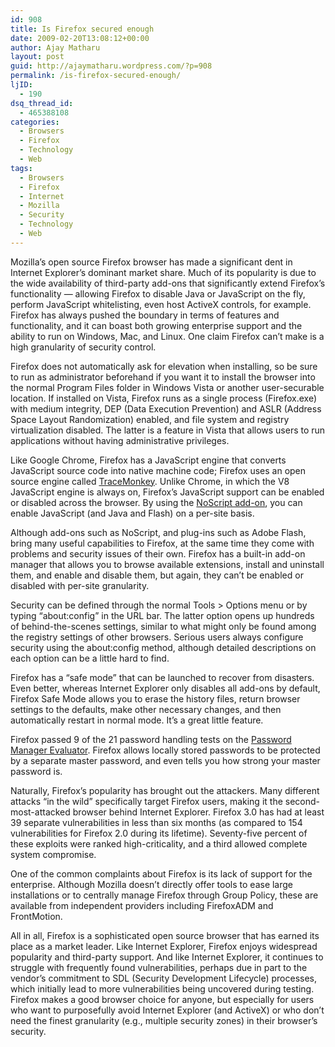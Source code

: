 ```yaml
---
id: 908
title: Is Firefox secured enough
date: 2009-02-20T13:08:12+00:00
author: Ajay Matharu
layout: post
guid: http://ajaymatharu.wordpress.com/?p=908
permalink: /is-firefox-secured-enough/
ljID:
  - 190
dsq_thread_id:
  - 465388108
categories:
  - Browsers
  - Firefox
  - Technology
  - Web
tags:
  - Browsers
  - Firefox
  - Internet
  - Mozilla
  - Security
  - Technology
  - Web
---
```

Mozilla&#8217;s open source Firefox browser has made a significant dent in Internet Explorer&#8217;s dominant market share. Much of its popularity is due to the wide availability of third-party add-ons that significantly extend Firefox&#8217;s functionality &#8212; allowing Firefox to disable Java or JavaScript on the fly, perform JavaScript whitelisting, even host ActiveX controls, for example. Firefox has always pushed the boundary in terms of features and functionality, and it can boast both growing enterprise support and the ability to run on Windows, Mac, and Linux. One claim Firefox can&#8217;t make is a high granularity of security control.

Firefox does not automatically ask for elevation when installing, so be sure to run as administrator beforehand if you want it to install the browser into the normal Program Files folder in Windows Vista or another user-securable location. If installed on Vista, Firefox runs as a single process (Firefox.exe) with medium integrity, DEP (Data Execution Prevention) and ASLR (Address Space Layout Randomization) enabled, and file system and registry virtualization disabled. The latter is a feature in Vista that allows users to run applications without having administrative privileges.

Like Google Chrome, Firefox has a JavaScript engine that converts JavaScript source code into native machine code; Firefox uses an open source engine called <a href="https://wiki.mozilla.org/JavaScript:TraceMonkey" target="_blank">TraceMonkey</a>. Unlike Chrome, in which the V8 JavaScript engine is always on, Firefox&#8217;s JavaScript support can be enabled or disabled across the browser. By using the [NoScript add-on](http://noscript.net/), you can enable JavaScript (and Java and Flash) on a per-site basis.

Although add-ons such as NoScript, and plug-ins such as Adobe Flash, bring many useful capabilities to Firefox, at the same time they come with problems and security issues of their own. Firefox has a built-in add-on manager that allows you to browse available extensions, install and uninstall them, and enable and disable them, but again, they can&#8217;t be enabled or disabled with per-site granularity.

Security can be defined through the normal Tools > Options menu or by typing &#8220;about:config&#8221; in the URL bar. The latter option opens up hundreds of behind-the-scenes settings, similar to what might only be found among the registry settings of other browsers. Serious users always configure security using the about:config method, although detailed descriptions on each option can be a little hard to find.

Firefox has a &#8220;safe mode&#8221; that can be launched to recover from disasters. Even better, whereas Internet Explorer only disables all add-ons by default, Firefox Safe Mode allows you to erase the history files, return browser settings to the defaults, make other necessary changes, and then automatically restart in normal mode. It&#8217;s a great little feature.

Firefox passed 9 of the 21 password handling tests on the <a href="http://www.info-svc.com/news/2008/12-12/pm-evaluator/" target="_blank">Password Manager Evaluator</a>. Firefox allows locally stored passwords to be protected by a separate master password, and even tells you how strong your master password is.

Naturally, Firefox&#8217;s popularity has brought out the attackers. Many different attacks &#8220;in the wild&#8221; specifically target Firefox users, making it the second-most-attacked browser behind Internet Explorer. Firefox 3.0 has had at least 39 separate vulnerabilities in less than six months (as compared to 154 vulnerabilities for Firefox 2.0 during its lifetime). Seventy-five percent of these exploits were ranked high-criticality, and a third allowed complete system compromise.

One of the common complaints about Firefox is its lack of support for the enterprise. Although Mozilla doesn&#8217;t directly offer tools to ease large installations or to centrally manage Firefox through Group Policy, these are available from independent providers including FirefoxADM and FrontMotion.

All in all, Firefox is a sophisticated open source browser that has earned its place as a market leader. Like Internet Explorer, Firefox enjoys widespread popularity and third-party support. And like Internet Explorer, it continues to struggle with frequently found vulnerabilities, perhaps due in part to the vendor&#8217;s commitment to SDL (Security Development Lifecycle) processes, which initially lead to more vulnerabilities being uncovered during testing. Firefox makes a good browser choice for anyone, but especially for users who want to purposefully avoid Internet Explorer (and ActiveX) or who don&#8217;t need the finest granularity (e.g., multiple security zones) in their browser&#8217;s security.